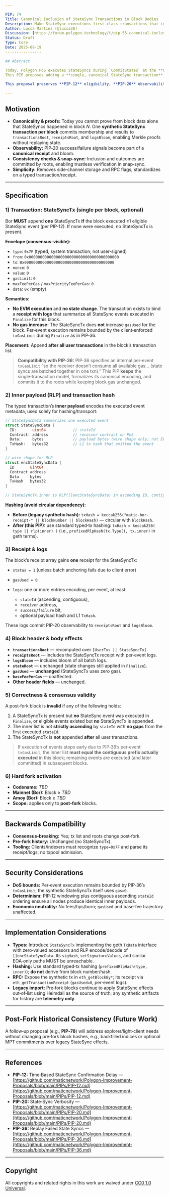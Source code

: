 ```yaml
---

PIP: 74
Title: Canonical Inclusion of StateSync Transactions in Block Bodies
Description: Make StateSync executions first-class transactions that impact all canonical block fields
Author: Lucca Martins (@lucca30)
Discussion: [https://forum.polygon.technology/t/pip-55-canonical-inclusion-of-state-sync-transactions-in-block-bodies/](https://forum.polygon.technology/t/pip-55-canonical-inclusion-of-state-sync-transactions-in-block-bodies/)
Status: Draft
Type: Core
Date: 2025-08-19
----------------

## Abstract

Today, Polygon PoS executes StateSyncs during `CommitStates` at the **Finalize** step of Bor. These executions mutate the state DB (and thus the `stateRoot`) but are **not recorded in the block’s transaction list**, so they **do not affect `transactionsRoot`, `receiptsRoot`, or `logsBloom`**.
This PIP proposes adding a **single, canonical StateSync transaction** appended to each block that had StateSync activity. The transaction **does not execute EVM code**, has **empty data**, **zero gas/fees**, and exists solely to **anchor in the block roots** the membership and outcomes of all StateSync events executed in that block. A **hard fork** is required because this changes post‑fork block hashing and Merkle roots.

This proposal preserves **PIP‑12** eligibility, **PIP‑20** observability, and **PIP‑36** replay semantics. It changes only **representation**: StateSync results become part of the canonical transaction/receipt set, improving root‑based validation, snap‑sync trustlessness, storage/RPC simplicity, and operator visibility.

---
```


## Motivation

* **Canonicality & proofs:** Today you cannot prove from block data alone that StateSyncs happened in block *N*. One **synthetic StateSync transaction per block** commits membership and results to `transactionsRoot`, `receiptsRoot`, and `logsBloom`, enabling Merkle proofs without replaying state.
* **Observability:** PIP‑20 success/failure signals become part of a **canonical receipt** and bloom.
* **Consistency checks & snap‑sync:** Inclusion and outcomes are committed by roots, enabling trustless verification in snap‑sync.
* **Simplicity:** Removes side‑channel storage and RPC flags; standardizes on a typed transaction/receipt.

---

## Specification

### 1) Transaction: **StateSyncTx** (single per block, optional)

Bor **MUST** append **one** StateSyncTx **if** the block executed ≥1 eligible StateSync event (per PIP‑12). If none were executed, no StateSyncTx is present.

**Envelope (consensus‑visible):**

* `type`: `0x7F` (typed, system transaction; not user‑signed)
* `from`: `0x0000000000000000000000000000000000000000`
* `to`:   `0x0000000000000000000000000000000000000000`
* `nonce`: `0`
* `value`: `0`
* `gasLimit`: `0`
* `maxFeePerGas` / `maxPriorityFeePerGas`: `0`
* `data`: `0x` (empty)

**Semantics:**

* **No EVM execution** and **no state change**. The transaction exists to bind a **receipt with logs** that summarize all StateSync events executed in `Finalize` for this block.
* **No gas increase:** The StateSyncTx does **not** increase `gasUsed` for the block. Per‑event execution remains bounded by the client‑enforced `txGasLimit` during `Finalize` as in PIP‑36.

**Placement:** Append **after all user transactions** in the block’s transaction list.

> **Compatibility with PIP‑36:** PIP‑36 specifies an internal per‑event `txGasLimit` “so the receiver doesn’t consume all available gas… (state syncs are batched together in one txn).” This PIP **keeps** the single‑transaction model, formalizes its canonical encoding, and commits it to the roots while keeping block gas unchanged.

### 2) Inner payload (RLP) and transaction hash

The typed transaction’s **inner payload** encodes the executed event metadata, used solely for hashing/transport:

```go
// StateSyncData summarizes one executed event
struct StateSyncData {
  ID:       uint64            // stateId
  Contract: address           // receiver contract on PoS
  Data:     bytes             // payload bytes (wire shape only; not EVM-executed here)
  TxHash:   bytes32           // L1 tx hash that emitted the event
}

// wire shape for RLP
struct encStateSyncData {
  ID       uint64
  Contract address
  Data     bytes
  TxHash   bytes32
}

// StateSyncTx.inner is RLP([]encStateSyncData) in ascending ID, contiguous, no gaps
```

**Hashing (avoid circular dependency):**

* **Before (legacy synthetic hash):** `txHash = keccak256("matic-bor-receipt-" || blockNumber || blockHash)` — circular with `blockHash`.
* **After (this PIP):** use standard typed‑tx hashing:
  `txHash = keccak256( type || rlp(inner) )`
  (i.e., `prefixedRlpHash(tx.Type(), tx.inner)` in geth terms).

### 3) Receipt & logs

The block’s receipt array gains **one** receipt for the StateSyncTx:

* `status = 1` (unless batch anchoring fails due to client error)
* `gasUsed = 0`
* `logs`: one or more entries encoding, per event, at least:

  * `stateId` (ascending, contiguous),
  * `receiver` address,
  * `success/failure` bit,
  * optional payload hash and L1 `TxHash`.

These logs commit PIP‑20 observability to `receiptsRoot` and `logsBloom`.

### 4) Block header & body effects

* **`transactionsRoot`** — recomputed over `[UserTxs || StateSyncTx]`.
* **`receiptsRoot`** — includes the StateSyncTx receipt with per‑event logs.
* **`logsBloom`** — includes bloom of all batch logs.
* **`stateRoot`** — unchanged (state changes still applied in `Finalize`).
* **`gasUsed`** — **unchanged** (StateSyncTx uses zero gas).
* **`baseFeePerGas`** — unaffected.
* **Other header fields** — unchanged.

### 5) Correctness & consensus validity

A post‑fork block is **invalid** if any of the following holds:

1. A StateSyncTx is present but **no** StateSync event was executed in `Finalize`, or eligible events existed but **no** StateSyncTx is appended.
2. The inner list is not **strictly ascending** by `stateId` with **no gaps** from the first executed `stateId`.
3. The StateSyncTx is **not** appended **after** all user transactions.

> If execution of events stops early due to PIP‑36’s per‑event `txGasLimit`, the inner list **must equal the contiguous prefix actually executed** in this block; remaining events are executed (and later committed) in subsequent blocks.

### 6) Hard fork activation

* **Codename:** *TBD*
* **Mainnet (Bor):** Block ≥ *TBD*
* **Amoy (Bor):** Block ≥ *TBD*
* **Scope:** applies only to **post‑fork** blocks.

---

## Backwards Compatibility

* **Consensus‑breaking:** Yes; tx list and roots change post‑fork.
* **Pre‑fork history:** Unchanged (no StateSyncTx).
* **Tooling:** Clients/indexers must recognize `type=0x7F` and parse its receipt/logs; no txpool admission.

---

## Security Considerations

* **DoS bounds:** Per‑event execution remains bounded by PIP‑36’s `txGasLimit`; the synthetic StateSyncTx itself uses `gas=0`.
* **Determinism:** PIP‑12 windowing plus contiguous ascending `stateId` ordering ensure all nodes produce identical inner payloads.
* **Economic neutrality:** No fees/tips/burn; `gasUsed` and base‑fee trajectory unaffected.

---

## Implementation Considerations

* **Types:** Introduce `StateSyncTx` implementing the geth `TxData` interface with zero‑valued accessors and RLP encode/decode of `[]encStateSyncData`. Its `sigHash`, `setSignatureValues`, and similar EOA‑only paths MUST be unreachable.
* **Hashing:** Use standard typed‑tx hashing (`prefixedRlpHash(type, inner)`); **do not** derive from block number/hash.
* **RPC:** Expose the synthetic tx in `eth_getBlockBy*`; its receipt via `eth_getTransactionReceipt` (`gasUsed=0`, per‑event logs).
* **Legacy import:** Pre‑fork blocks continue to apply StateSync effects out‑of‑list using Heimdall as the source of truth; any synthetic artifacts for history are **telemetry only**.

---

## Post‑Fork Historical Consistency (Future Work)

A follow‑up proposal (e.g., **PIP‑78**) will address explorer/light‑client needs without changing pre‑fork block hashes, e.g., backfilled indices or optional MPT commitments over legacy StateSync effects.

---

## References

* **PIP‑12:** Time‑Based StateSync Confirmation Delay — [https://github.com/maticnetwork/Polygon-Improvement-Proposals/blob/main/PIPs/PIP-12.md](https://github.com/maticnetwork/Polygon-Improvement-Proposals/blob/main/PIPs/PIP-12.md)
* **PIP‑20:** State‑Sync Verbosity — [https://github.com/maticnetwork/Polygon-Improvement-Proposals/blob/main/PIPs/PIP-20.md](https://github.com/maticnetwork/Polygon-Improvement-Proposals/blob/main/PIPs/PIP-20.md)
* **PIP‑36:** Replay Failed State Syncs — [https://github.com/maticnetwork/Polygon-Improvement-Proposals/blob/main/PIPs/PIP-36.md](https://github.com/maticnetwork/Polygon-Improvement-Proposals/blob/main/PIPs/PIP-36.md)

---

## Copyright

All copyrights and related rights in this work are waived under [CC0 1.0 Universal](https://creativecommons.org/publicdomain/zero/1.0/legalcode).

